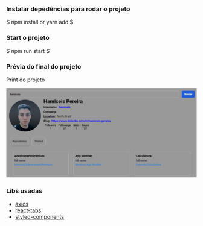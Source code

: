 ### Instalar depedências para rodar o projeto

$ npm install or yarn add $

### Start o projeto

$ npm   run   start $ 

### Prévia do final do projeto

Print do projeto

![plot](./image/snapshot-1.jpg)

### Libs usadas  

- [axios](https://www.npmjs.com/package/axios)
- [react-tabs](https://www.npmjs.com/package/react-tabs)
- [styled-components](https://styled-components.com/)

